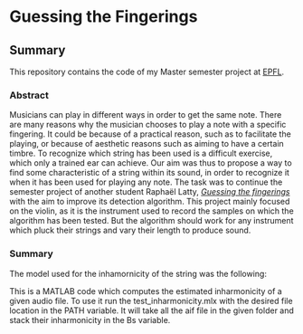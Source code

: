 # Guessing the Fingerings
## Summary 
This repository contains the code of my Master semester project at [EPFL](https://www.epfl.ch).

### Abstract

Musicians can play in different ways in order to get the same note.
There are many reasons why the musician chooses to play a
note with a specific fingering. It could be because of a practical
reason, such as to facilitate the playing, or because of aesthetic
reasons such as aiming to have a certain timbre. To recognize
which string has been used is a difficult exercise, which only a
trained ear can achieve. Our aim was thus to propose a way to find some characteristic of a string within its sound, in order to recognize it when it has been used for playing any note.
The task was to continue the semester project of another student Raphaël Latty, [*Guessing the fingerings*](https://github.com/LCAV/fingerings) with the aim to improve its detection algorithm.
This project mainly focused on the violin, as it is the instrument used to record the samples on which the algorithm has been tested. But the algorithm should work for any instrument which pluck their strings and vary their length to produce sound.

### Summary
The model used for the inhamornicity of the string was the following: 

This is a MATLAB code which computes the estimated inharmonicity of a given
audio file.
To use it run the test_inharmonicity.mlx with the desired file location in 
the PATH variable. It will take all the aif file in the given folder and stack
their inharmonicity in the Bs variable.



